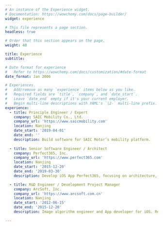 ```yaml
---
# An instance of the Experience widget.
# Documentation: https://wowchemy.com/docs/page-builder/
widget: experience

# This file represents a page section.
headless: true

# Order that this section appears on the page.
weight: 40

title: Experience
subtitle:

# Date format for experience
#   Refer to https://wowchemy.com/docs/customization/#date-format
date_format: Jan 2006

# Experiences.
#   Add/remove as many `experience` items below as you like.
#   Required fields are `title`, `company`, and `date_start`.
#   Leave `date_end` empty if it's your current employer.
#   Begin multi-line descriptions with YAML's `|2-` multi-line prefix.
experience:
  - title: Principle Engineer / Expert
    company: SAIC Mobility Co., Ltd.
    company_url: 'https://www.saicmobility.com'
    location: Nanjing
    date_start: '2019-04-01'
    date_end: ''
    description: Build software for SAIC Motor’s mobility platform.
        
  - title: Senior Software Engineer / Architect
    company: Perfect365, Inc.
    company_url: 'https://www.perfect365.com'
    location: Nanjing
    date_start: '2015-12-20'
    date_end: '2019-03-30'
    description: Develop iOS App Perfect365, focusing on architecture, modular design, continuous integration and project management.

  - title: R&D Engineer / Development Project Manager
    company: ArcSoft, Inc.
    company_url: 'https://www.arcsoft.com.cn'
    location: Nanjing
    date_start: '2012-06-15'
    date_end: '2015-12-20'
    description: Image algorithm engineer and App developer for iOS. Responsible for building retail and OEM projects, specializing in iOS development.

---
```

